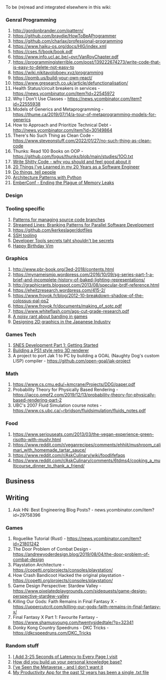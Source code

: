 To be (re)read and integrated elsewhere in this wiki:
### Genral Programming
1. http://gordonbrander.com/pattern/
1. https://github.com/braydie/HowToBeAProgrammer
1. https://github.com/charlax/professional-programming
1. https://www.haiku-os.org/docs/HIG/index.xml
1. https://cses.fi/book/book.pdf
1. https://www.info.ucl.ac.be/~pvr/VanRoyChapter.pdf
1. https://programmingisterrible.com/post/139222674273/write-code-that-is-easy-to-delete-not-easy-to
1. https://wiki.nikitavoloboev.xyz/programming
1. https://pomb.us/build-your-own-react/
1. https://www.gresearch.co.uk/article/defunctionalisation/
1. Health Status/circuit breakers in services - https://news.ycombinator.com/item?id=22545972
1. Why I Don't Use Classes - https://news.ycombinator.com/item?id=22555938
1. Models of Generics and Metaprogramming - https://thume.ca/2019/07/14/a-tour-of-metaprogramming-models-for-generics
1. How to Approach and Prioritize Technical Debt - http://news.ycombinator.com/item?id=30149864
1. There's No Such Thing as Clean Code - https://www.steveonstuff.com/2022/01/27/no-such-thing-as-clean-code
1. Thunks: Read 100 Books on OOP - https://github.com/fogus/thunks/blob/main/studies/1OO.txt
1. [Write Shitty Code - why you should and feel good about it](https://www.cyclic.sh/posts/write-shitty-code)
1. [20 Things I've Learned in my 20 Years as a Software Engineer](https://www.simplethread.com/20-things-ive-learned-in-my-20-years-as-a-software-engineer/)
1. [Do things, tell people](http://carl.flax.ie/dothingstellpeople.html)
1. [Architecture Patterns with Python](https://www.cosmicpython.com/)
1. [EmberConf - Ending the Plague of Memory Leaks](https://www.youtube.com/watch?v=slIz90NHKUs)

### Design

### Tooling specific
1. [Patterns for managing source code branches](https://martinfowler.com/articles/branching-patterns.html)
1. [Streamed Lines: Branking Patterns for Parallel Software Development](https://www.hillside.net/plop/plop98/final_submissions/P37.pdf)
1. https://github.com/kerkeslager/dotfiles
1. [SSH tooling](https://news.ycombinator.com/item?id=23025756)
1. [Developer Tools secrets taht shouldn't be secrets](https://christianheilmann.com/2021/11/01/developer-tools-secrets-that-shouldnt-be-secrets/)
1. [Happy Birthday Vim](https://news.ycombinator.com/item?id=29113216)

### Graphics
1. http://www.pbr-book.org/3ed-2018/contents.html
1. https://mynameismjp.wordpress.com/2016/10/09/sg-series-part-1-a-brief-and-incomplete-history-of-baked-lighting-representations/
1. http://graphicrants.blogspot.com/2013/08/specular-brdf-reference.html
1. https://eheitzresearch.wordpress.com/415-2/
1. https://www.froyok.fr/blog/2012-10-breakdown-shadow-of-the-colossus-pal-ps2
1. https://www.froyok.fr/documents/making_of_sotc.pdf
1. https://www.whiteflash.com/ags-cut-grade-research.pdf
1. [A noisy rant about banding in games](https://loopit.dk/banding_in_games.pdf)
1. [Designing 2D graphics in the Japanese Industry](https://vgdensetsu.tumblr.com/post/179656817318/designing-2d-graphics-in-japan-from-the-late-70s)

### Games Tech
1. [SNES Development Part 1: Getting Started](https://blog.wesleyac.com/posts/snes-dev-1-getting-started)
1. [Building a PS1 style retro 3D renderer](https://www.david-colson.com/2021/11/30/ps1-style-renderer.html)
1. A project to port Jak 1 to PC by building a GOAL (Naughty Dog's custom LISP) compiler - https://github.com/open-goal/jak-project


### Math
1. https://www.cs.cmu.edu/~kmcrane/Projects/DDG/paper.pdf
1. Probability Theory for Physically Based Rendering - https://jacco.ompf2.com/2019/12/13/probability-theory-for-physically-based-rendering-part-2
1. UBC's 2007 Fluid Simulation course notes - https://www.cs.ubc.ca/~rbridson/fluidsimulation/fluids_notes.pdf

### Food
1. https://www.seriouseats.com/2013/03/the-vegan-experience-green-risotto-with-mushr.html
1. https://www.reddit.com/r/veganrecipes/comments/ehhiit/mushroom_calimari_with_homemade_tartar_sauce/
1. https://www.reddit.com/r/AskCulinary/wiki/foodlifefaqs
1. https://www.reddit.com/r/AskCulinary/comments/6tdms4/cooking_a_multicourse_dinner_to_thank_a_friend/

## Business

## Writing
1. Ask HN: Best Engineering Blog Posts?  - news.ycombinator.com/item?id=29758396

### Games
1. Roguelike Tutorial (Rust) - https://news.ycombinator.com/item?id=21801242
1. The Door Problem of Combat Design - https://andrewyoderdesign.blog/2019/08/04/the-door-problem-of-combat-design
1. Playstation Architecture - https://copetti.org/projects/consoles/playstation/
1. How Crash Bandicoot Hacked the original playstation - https://copetti.org/projects/consoles/playstation/
1. Game Design Perspective: Stardew Valley - https://www.pixelatedplaygrounds.com/sidequests/game-design-perspective-stardew-valley
1. Killing Our Gods: Faith Remains in Final Fantasy X - https://uppercutcrit.com/killing-our-gods-faith-remains-in-final-fantasy-x/
1. Final Fantasy X Part 1: Favourite Fantasy - https://www.shamusyoung.com/twentysidedtale/?p=32341
1. Donky Kong Country Speedruns - DKC Tricks - https://dkcspeedruns.com/DKC_Tricks

### Random stuff
1. [I Add 3-25 Seconds of Latency to Every Page I visit](https://howonlee.github.io/2020/02/12/I-20Add-2020-20Seconds-20of-20Latency-20to-20Every-20Website-20I-20Visit.html)
1. [How did you build up your personal knowledge base?](https://news.ycombinator.com/item?id=21332957)
1. [I've Seen the Metaverse - and I don't want it](https://www.theguardian.com/games/2022/jan/25/ive-seen-the-metaverse-and-i-dont-want-it)
1. [My Productivity App for the past 12 years has been a single .txt file](https://jeffhuang.com/productivity_text_file/)
